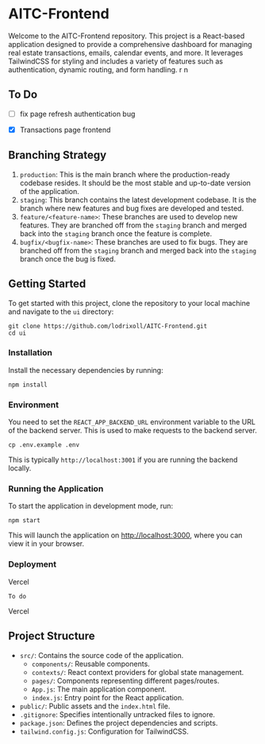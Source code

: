 AITC-Frontend
====================
Welcome to the AITC-Frontend repository. This project is a React-based application designed to provide a comprehensive dashboard for managing real estate transactions, emails, calendar events, and more. It leverages TailwindCSS for styling and includes a variety of features such as authentication, dynamic routing, and form handling.
r
n

To Do
---------------
- [ ] fix page refresh authentication bug
- [x] Transactions page frontend


Branching Strategy
---------------
1. `production`: This is the main branch where the production-ready codebase resides. It should be the most stable and up-to-date version of the application.
2. `staging`: This branch contains the latest development codebase. It is the branch where new features and bug fixes are developed and tested.
3. `feature/<feature-name>`: These branches are used to develop new features. They are branched off from the `staging` branch and merged back into the `staging` branch once the feature is complete.
4. `bugfix/<bugfix-name>`: These branches are used to fix bugs. They are branched off from the `staging` branch and merged back into the `staging` branch once the bug is fixed.


Getting Started
---------------
To get started with this project, clone the repository to your local machine and navigate to the `ui` directory:

```
git clone https://github.com/lodrixoll/AITC-Frontend.git
cd ui

```


### Installation

Install the necessary dependencies by running:

```
npm install

```


### Environment

You need to set the `REACT_APP_BACKEND_URL` environment variable to the URL of the backend server. This is used to make requests to the backend server.

```
cp .env.example .env
```

This is typically `http://localhost:3001` if you are running the backend locally.


### Running the Application

To start the application in development mode, run:

```
npm start

```

This will launch the application on <http://localhost:3000>, where you can view it in your browser.


### Deployment

Vercel

```
To do

```

Vercel


Project Structure
-----------------

* `src/`: Contains the source code of the application.
	+ `components/`: Reusable components.
	+ `contexts/`: React context providers for global state management.
	+ `pages/`: Components representing different pages/routes.
	+ `App.js`: The main application component.
	+ `index.js`: Entry point for the React application.
* `public/`: Public assets and the `index.html` file.
* `.gitignore`: Specifies intentionally untracked files to ignore.
* `package.json`: Defines the project dependencies and scripts.
* `tailwind.config.js`: Configuration for TailwindCSS.

